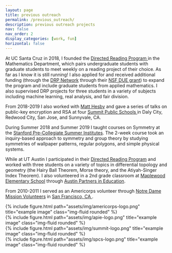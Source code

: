 ```yaml
---
layout: page
title: previous outreach
permalink: /previous_outreach/
description: previous outreach projects
nav: false
nav_order: 2
display_categories: [work, fun]
horizontal: false
---
```


At UC Santa Cruz in 2018, I founded the <a href="https://science.ucsc.edu/academic-support/mathematics-drp/"> Directed Reading Program </a> in the Mathematics Department, which pairs undergraduate students with graduate students to meet weekly on a reading project of their choice. As far as I know it is still running! I also applied for and received additional funding (through the <a href="https://sites.google.com/view/drp-network/home?authuser=0"> DRP Network</a> through their <a href="https://www.nsf.gov/awardsearch/showAward?AWD_ID=1740143&HistoricalAwards=false"> NSF DUE grant</a>) to expand the program and include graduate students from applied mathematics. I also supervised DRP projects for three students in a variety of subjects including machine learning, real analysis, and fair division.

From 2018-2019 I also worked with <a href="https://www.linkedin.com/in/matthew-hesby-290b0946"> Matt Hesby</a> and gave a series of talks on public-key encryption and RSA at four <a href="https://summitps.org/">Summit Public Schools </a> in Daly City, Redwood City, San Jose, and Sunnyvale, CA.

During Summer 2018 and Summer 2019 I taught courses on Symmetry at the <a href="https://summerinstitutes.spcs.stanford.edu/"> Stanford Pre-Collegiate Summer Institutes</a>. The 2-week course took an inquiry-based approach to symmetry and group theory by studying symmetries of wallpaper patterns, regular polygons, and simple physical systems.

While at UT Austin I participated in their <a href="https://web.ma.utexas.edu/users/drp/"> Directed Reading Program</a> and worked with three students on a variety of topics in differential topology and geometry (the Hairy Ball Theorem, Morse theory, and the Atiyah-Singer Index Theorem). I also volunteered in a 2nd grade classroom at <a href="https://www.austinisd.org/schools/maplewood"> Maplewood Elementary School</a> through <a href="https://austinpartners.org/"> Austin Partners in Education</a>. 

From 2010-2011 I served as an Americorps volunteer through <a href="https://www.ndmva.org/serve/americorps/"> Notre Dame Mission Volunteers</a> in <a href="https://www.ndmva.org/serve/americorps/san-francisco-california/"> San Francisco, CA </a>.

<div class="container">
  <div class="row">
    <div class="col">
      {% include figure.html path="assets/img/americorps-logo.png" title="example image" class="img-fluid rounded" %}
    </div>
    <div class="col">
      {% include figure.html path="assets/img/apie-logo.png" title="example image" class="img-fluid rounded" %}
    </div>
    <div class="col">
      {% include figure.html path="assets/img/summit-logo.png" title="example image" class="img-fluid rounded" %}
    </div>
    <div class="col">
      {% include figure.html path="assets/img/spcs-logo.png" title="example image" class="img-fluid rounded" %}
    </div>
  </div>
</div>
